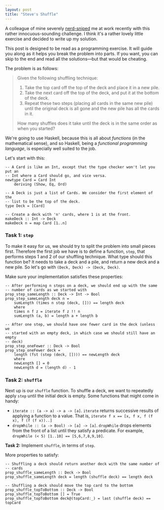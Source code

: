 ```yaml
---
layout: post
title: "Steve's Shuffle"
---
```


A colleague of mine severely [nerd-sniped][] me at work recently with this
rather innocuous-sounding challenge. I think it's a rather lovely little
exercise and decided to write up my solution.

This post is designed to be read as a programming exercise. It will guide you
along as it helps you break the problem into parts. If you want, you can skip
to the end and read all the solutions&mdash;but that would be cheating.

The problem is as follows:

> Given the following shuffling technique:
>
>   1. Take the top card off the top of the deck and place it in a new pile.
>   2. Take the next card off the top of the deck, and put it at the bottom of
>      the deck.
>   3. Repeat these two steps (placing all cards in the same new pile) until
>      the original deck is all gone and the new pile has all the cards in it.
>
> How many shuffles does it take until the deck is in the same order as when
> you started?

We're going to use Haskell, because this is all about *functions* (in the
mathematical sense), and so Haskell, being a *functional programming language*,
is especially well suited to the job.

Let's start with this:

    -- A Card is like an Int, except that the type checker won't let you put an
    -- Int where a Card should go, and vice versa.
    newtype Card = Card Int
        deriving (Show, Eq, Ord)

    -- A Deck is just a list of Cards. We consider the first element of the
    -- list to be the top of the deck.
    type Deck = [Card]

    -- Create a deck with 'n' cards, where 1 is at the front.
    makeDeck :: Int -> Deck
    makeDeck n = map Card [1..n]

### Task 1: `step`

To make it easy for us, we should try to split the problem into small pieces
first. Therefore the first job we have is to define a function, `step`, that
performs steps 1 and 2 of our shuffling technique. What type should this
function be? It needs to take a deck and a pile, and return a new deck and
a new pile. So let's go with `(Deck, Deck) -> (Deck, Deck)`.

Make sure your implementation satisfies these properties:

    -- After performing n steps on a deck, we should end up with the same
    -- number of cards as we started with
    prop_step_sameLength :: Deck -> Int -> Bool
    prop_step_sameLength deck n =
        sumLength (times n step (deck, [])) == length deck
        where
        times n f z = iterate f z !! n
        sumLength (a, b) = length a + length b

    -- After one step, we should have one fewer card in the deck (unless we
    -- started with an empty deck, in which case we should still have an empty
    -- deck)
    prop_step_oneFewer :: Deck -> Bool
    prop_step_oneFewer deck =
        length (fst (step (deck, []))) == newLength deck
        where
        newLength [] = 0
        newLength d = (length d) - 1

### Task 2: `shuffle`

Next up is our `shuffle` function. To shuffle a deck, we want to repeatedly
apply `step` until the initial deck is empty. Some functions that might come in
handy:

* `iterate :: (a -> a) -> a -> [a]`. `iterate` returns successive results of
  applying a function to a value. That is, `iterate f x == [x, f x, f (f
  x), f (f (f x))..]`
* `dropWhile :: (a -> Bool) -> [a] -> [a]`. `dropWhile` drops elements from the
  front of a list until they satisfy a predicate. For example, `dropWhile (< 5)
  [1..10] == [5,6,7,8,9,10]`.

**Task 2:** Implement `shuffle`, in terms of `step`.

More properties to satisfy:

    -- Shuffling a deck should return another deck with the same number of
    -- cards
    prop_shuffle_sameLength :: Deck -> Bool
    prop_shuffle_sameLength deck = length (shuffle deck) == length deck

    -- Shuffling a deck should move the top card to the bottom
    prop_shuffle_topToBottom :: Deck -> Bool
    prop_shuffle_topToBottom [] = True
    prop_shuffle_topToBottom deck@(topCard:_) = last (shuffle deck) == topCard

[nerd-sniped]: https://xkcd.com/356/
